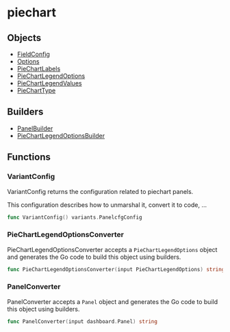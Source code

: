 # piechart

## Objects

 * <span class="badge object-type-ref"></span> [FieldConfig](./object-FieldConfig.md)
 * <span class="badge object-type-struct"></span> [Options](./object-Options.md)
 * <span class="badge object-type-enum"></span> [PieChartLabels](./object-PieChartLabels.md)
 * <span class="badge object-type-struct"></span> [PieChartLegendOptions](./object-PieChartLegendOptions.md)
 * <span class="badge object-type-enum"></span> [PieChartLegendValues](./object-PieChartLegendValues.md)
 * <span class="badge object-type-enum"></span> [PieChartType](./object-PieChartType.md)
## Builders

 * <span class="badge builder"></span> [PanelBuilder](./builder-PanelBuilder.md)
 * <span class="badge builder"></span> [PieChartLegendOptionsBuilder](./builder-PieChartLegendOptionsBuilder.md)
## Functions

### <span class="badge function"></span> VariantConfig

VariantConfig returns the configuration related to piechart panels.

This configuration describes how to unmarshal it, convert it to code, …

```go
func VariantConfig() variants.PanelcfgConfig
```

### <span class="badge function"></span> PieChartLegendOptionsConverter

PieChartLegendOptionsConverter accepts a `PieChartLegendOptions` object and generates the Go code to build this object using builders.

```go
func PieChartLegendOptionsConverter(input PieChartLegendOptions) string
```

### <span class="badge function"></span> PanelConverter

PanelConverter accepts a `Panel` object and generates the Go code to build this object using builders.

```go
func PanelConverter(input dashboard.Panel) string
```

